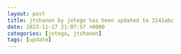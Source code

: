 ```yaml
---
layout: post
title: jtshanon by jotego has been updated to 3141abc
date: 2023-11-17 21:07:57 +0000
categories: [jotego, jtshanon]
tags: [update]
---
```


